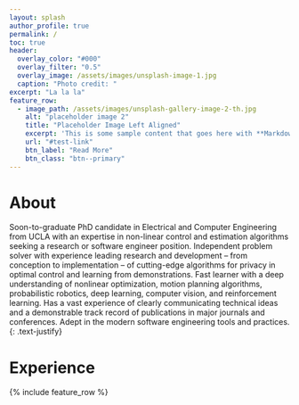 ```yaml
---
layout: splash
author_profile: true
permalink: /
toc: true
header:
  overlay_color: "#000"
  overlay_filter: "0.5"
  overlay_image: /assets/images/unsplash-image-1.jpg
  caption: "Photo credit: "
excerpt: "La la la"
feature_row:
  - image_path: /assets/images/unsplash-gallery-image-2-th.jpg
    alt: "placeholder image 2"
    title: "Placeholder Image Left Aligned"
    excerpt: 'This is some sample content that goes here with **Markdown** formatting. Left aligned with `type="left"`'
    url: "#test-link"
    btn_label: "Read More"
    btn_class: "btn--primary"
---
```


# About

Soon-to-graduate PhD candidate in Electrical and Computer 
Engineering from UCLA with an expertise in non-linear 
control and estimation algorithms seeking a research or 
software engineer position. Independent problem solver with 
experience leading research and development – from 
conception to implementation – of cutting-edge algorithms 
for privacy in optimal control and learning from 
demonstrations. Fast learner with a deep understanding of 
nonlinear optimization, motion planning algorithms, 
probabilistic robotics, deep learning, computer vision, 
and reinforcement learning. Has a vast experience of 
clearly communicating technical ideas and a demonstrable 
track record of publications in major journals and 
conferences. Adept in the modern software engineering tools
and practices.
{: .text-justify}

# Experience

{% include feature_row %}